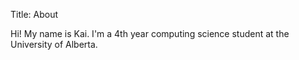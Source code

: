 Title: About

Hi! My name is Kai. I'm a 4th year computing science student at the University of Alberta. 